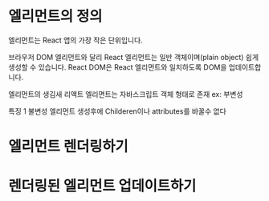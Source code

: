 # 엘리먼트의 정의
엘리먼트는 React 앱의 가장 작은 단위입니다.

브라우저 DOM 엘리먼트와 달리 React 엘리먼트는 일반 객체이며(plain object) 쉽게 생성할 수 있습니다. React DOM은 React 엘리먼트와 일치하도록 DOM을 업데이트합니다.

엘리먼트의 생김새
리액트 엘리면트는 자바스크립트 객체 형태로 존재
ex: 부변성

특징 
1 불변성
엘리먼트 생성후에 
Childeren이나 attributes를 바꿀수 없다

# 엘리먼트 렌더링하기

# 렌더링된 엘리먼트 업데이트하기
